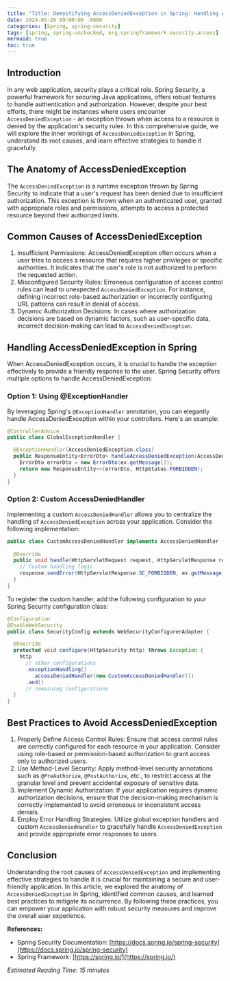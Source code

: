 ```yaml
---
title: "Title: Demystifying AccessDeniedException in Spring: Handling Authorization Errors with Ease"
date: 2024-05-26 09:00:00 -0000
categories: [Spring, spring-security]
tags: [spring, spring-unchecked, org.springframework.security.access]
mermaid: true
toc: true
---
```



## Introduction
In any web application, security plays a critical role. Spring Security, a powerful framework for securing Java applications, offers robust features to handle authentication and authorization. However, despite your best efforts, there might be instances where users encounter `AccessDeniedException` - an exception thrown when access to a resource is denied by the application's security rules. In this comprehensive guide, we will explore the inner workings of `AccessDeniedException` in Spring, understand its root causes, and learn effective strategies to handle it gracefully.

## The Anatomy of AccessDeniedException
The `AccessDeniedException` is a runtime exception thrown by Spring Security to indicate that a user's request has been denied due to insufficient authorization. This exception is thrown when an authenticated user, granted with appropriate roles and permissions, attempts to access a protected resource beyond their authorized limits.

## Common Causes of AccessDeniedException
1. Insufficient Permissions: AccessDeniedException often occurs when a user tries to access a resource that requires higher privileges or specific authorities. It indicates that the user's role is not authorized to perform the requested action.
2. Misconfigured Security Rules: Erroneous configuration of access control rules can lead to unexpected `AccessDeniedException`. For instance, defining incorrect role-based authorization or incorrectly configuring URL patterns can result in denial of access.
3. Dynamic Authorization Decisions: In cases where authorization decisions are based on dynamic factors, such as user-specific data, incorrect decision-making can lead to `AccessDeniedException`.

## Handling AccessDeniedException in Spring
When AccessDeniedException occurs, it is crucial to handle the exception effectively to provide a friendly response to the user. Spring Security offers multiple options to handle AccessDeniedException:

### Option 1: Using @ExceptionHandler
By leveraging Spring's `@ExceptionHandler` annotation, you can elegantly handle AccessDeniedException within your controllers. Here's an example:

```java
@ControllerAdvice
public class GlobalExceptionHandler {

  @ExceptionHandler(AccessDeniedException.class)
  public ResponseEntity<ErrorDto> handleAccessDeniedException(AccessDeniedException ex) {
    ErrorDto errorDto = new ErrorDto(ex.getMessage());
    return new ResponseEntity<>(errorDto, HttpStatus.FORBIDDEN);
  }
}
```

### Option 2: Custom AccessDeniedHandler
Implementing a custom `AccessDeniedHandler` allows you to centralize the handling of `AccessDeniedException` across your application. Consider the following implementation:

```java
public class CustomAccessDeniedHandler implements AccessDeniedHandler {
  
  @Override
  public void handle(HttpServletRequest request, HttpServletResponse response, AccessDeniedException ex) throws IOException {
    // Custom handling logic
    response.sendError(HttpServletResponse.SC_FORBIDDEN, ex.getMessage());
  }
}
```

To register the custom handler, add the following configuration to your Spring Security configuration class:

```java
@Configuration
@EnableWebSecurity
public class SecurityConfig extends WebSecurityConfigurerAdapter {

  @Override
  protected void configure(HttpSecurity http) throws Exception {
    http
      // other configurations
      .exceptionHandling()
        .accessDeniedHandler(new CustomAccessDeniedHandler())
      .and()
      // remaining configurations
  }
}
```

## Best Practices to Avoid AccessDeniedException
1. Properly Define Access Control Rules: Ensure that access control rules are correctly configured for each resource in your application. Consider using role-based or permission-based authorization to grant access only to authorized users.
2. Use Method-Level Security: Apply method-level security annotations such as `@PreAuthorize`, `@PostAuthorize`, etc., to restrict access at the granular level and prevent accidental exposure of sensitive data.
3. Implement Dynamic Authorization: If your application requires dynamic authorization decisions, ensure that the decision-making mechanism is correctly implemented to avoid erroneous or inconsistent access denials.
4. Employ Error Handling Strategies: Utilize global exception handlers and custom `AccessDeniedHandler` to gracefully handle `AccessDeniedException` and provide appropriate error responses to users.

## Conclusion
Understanding the root causes of `AccessDeniedException` and implementing effective strategies to handle it is crucial for maintaining a secure and user-friendly application. In this article, we explored the anatomy of `AccessDeniedException` in Spring, identified common causes, and learned best practices to mitigate its occurrence. By following these practices, you can empower your application with robust security measures and improve the overall user experience.

**References:**
- Spring Security Documentation: [https://docs.spring.io/spring-security](https://docs.spring.io/spring-security)
- Spring Framework: [https://spring.io/](https://spring.io/)

*Estimated Reading Time: 15 minutes*